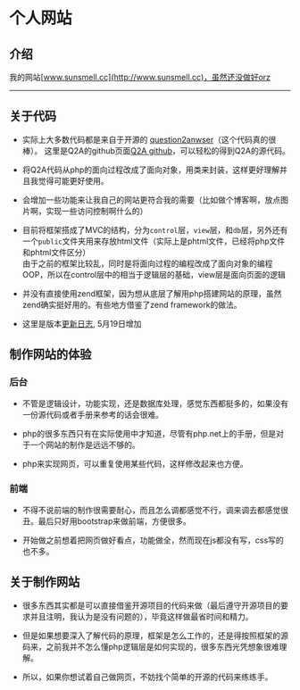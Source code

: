 # 个人网站

## 介绍

我的网站[www.sunsmell.cc](http://www.sunsmell.cc)，虽然还没做好orz

***
## 关于代码

* 实际上大多数代码都是来自于开源的 [question2anwser][Q2A]（这个代码真的很棒）。
这里是Q2A的github页面[Q2A github][Q2Agithub]，可以轻松的得到Q2A的源代码。

* 将Q2A代码从php的面向过程改成了面向对象，用类来封装，这样更好理解并且我觉得可能更好使用。

* 会增加一些功能来让我自己的网站更符合我的需要（比如做个博客啊，放点图片啊，实现一些访问控制啊什么的）

* 目前将框架搭成了MVC的结构，分为`control`层，`view`层，和`db`层，另外还有一个`public`文件夹用来存放html文件（实际上是phtml文件，已经将php文件和phtml文件区分）<br>
    由于之前的框架比较乱，同时是将面向过程的编程改成了面向对象的编程OOP，所以在control层中的相当于逻辑层的基础，view层是面向页面的逻辑

* 并没有直接使用zend框架，因为想从底层了解用php搭建网站的原理，虽然zend确实挺好用的。有些地方借鉴了zend framework的做法。

* 这里是版本[更新日志](./Update.md), 5月19日增加 

## 制作网站的体验

### 后台

* 不管是逻辑设计，功能实现，还是数据库处理，感觉东西都挺多的，如果没有一份源代码或者手册来参考的话会很难。

* php的很多东西只有在实际使用中才知道，尽管有php.net上的手册，但是对于一个网站的制作是远远不够的。

* php来实现网页，可以重复使用某些代码，这样修改起来也方便。


### 前端

* 不得不说前端的制作很需要耐心，而且怎么调都感觉不行，调来调去都感觉很丑。最后只好用bootstrap来做前端，方便很多。

* 开始做之前想着把网页做好看点，功能做全，然而现在js都没有写，css写的也不多。

## 关于制作网站

* 很多东西其实都是可以直接借鉴开源项目的代码来做（最后遵守开源项目的要求并且注明，我认为是没有问题的），毕竟这样做最省时间和精力。

* 但是如果想要深入了解代码的原理，框架是怎么工作的，还是得按照框架的源码来，之前我并不怎么懂php逻辑层是如何实现的，很多东西光凭想象很难理解。

* 所以，如果你想试着自己做网页，不妨找个简单的开源的代码来练练手。

[Q2A]: http://www.question2answer.org/
[Q2Agithub]: https://github.com/q2a/question2answer/

